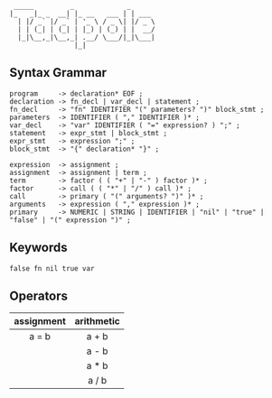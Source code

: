 ```
 _____         _             _
|_   _|_ _  __| |_ __   ___ | | ___
  | |/ _` |/ _` | '_ \ / _ \| |/ _ \
  | | (_| | (_| | |_) | (_) | |  __/
  |_|\__,_|\__,_| .__/ \___/|_|\___|
                |_|
```

## **Syntax Grammar**
```
program     -> declaration* EOF ;
declaration -> fn_decl | var_decl | statement ;
fn_decl     -> "fn" IDENTIFIER "(" parameters? ")" block_stmt ;
parameters  -> IDENTIFIER ( "," IDENTIFIER )* ;
var_decl    -> "var" IDENTIFIER ( "=" expression? ) ";" ;
statement   -> expr_stmt | block_stmt ;
expr_stmt   -> expression ";" ;
block_stmt  -> "{" declaration* "}" ;

expression  -> assignment ;
assignment  -> assignment | term ;
term        -> factor ( ( "+" | "-" ) factor )* ;
factor      -> call ( ( "*" | "/" ) call )* ;
call        -> primary ( "(" arguments? ")" )* ;
arguments   -> expression ( "," expression )* ;
primary     -> NUMERIC | STRING | IDENTIFIER | "nil" | "true" | "false" | "(" expression ")" ;
```

## **Keywords**
```
false fn nil true var
```

## **Operators**
| assignment | arithmetic |
| :--------: | :--------: |
|    a = b   |   a + b    |
|            |   a - b    |
|            |   a * b    |
|            |   a / b    |
